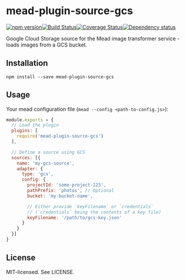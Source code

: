 # mead-plugin-source-gcs

[![npm version](http://img.shields.io/npm/v/mead-plugin-source-gcs.svg?style=flat-square)](http://browsenpm.org/package/mead-plugin-source-gcs)[![Build Status](http://img.shields.io/travis/rexxars/mead-plugin-source-gcs/master.svg?style=flat-square)](https://travis-ci.org/rexxars/mead-plugin-source-gcs)[![Coverage Status](https://img.shields.io/coveralls/rexxars/mead-plugin-source-gcs/master.svg?style=flat-square)](https://coveralls.io/github/rexxars/mead-plugin-source-gcs)[![Dependency status](https://img.shields.io/david/rexxars/mead-plugin-source-gcs.svg?style=flat-square)](https://david-dm.org/rexxars/mead-plugin-source-gcs)

Google Cloud Storage source for the Mead image transformer service - loads images from a GCS bucket.

## Installation

```shell
npm install --save mead-plugin-source-gcs
```

## Usage

Your mead configuration file (`mead --config <path-to-config.js>`):

```js
module.exports = {
  // Load the plugin
  plugins: [
    require('mead-plugin-source-gcs')
  ],

  // Define a source using GCS
  sources: [{
    name: 'my-gcs-source',
    adapter: {
      type: 'gcs',
      config: {
        projectId: 'some-project-123',
        pathPrefix: 'photos', // Optional
        bucket: 'my-bucket-name',

        // Either provide `keyFilename` or `credentials`
        // (`credentials` being the contents of a key file)
        keyFilename: '/path/to/gcs-key.json'
      }
    }
  }]
}
```

## License

MIT-licensed. See LICENSE.
